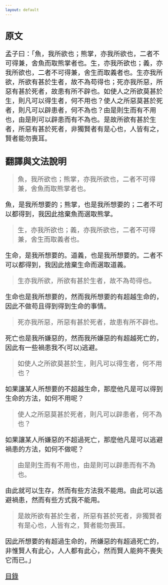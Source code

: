```yaml
---
layout: default
---
```

<head>
  <!-- ... -->
  <link rel="stylesheet" type="text/css" href="https://fonts.googleapis.com/earlyaccess/cwtexkai.css">
  <style>
    body {
     font-family: "cwTeXKai", serif;
    }
    p.big {
      line-height: 3;
      font-size: x-large;
    }
    p {
      font-size: 1.5em;
    }
    </style>
</head>

# 原文

孟子曰：「魚，我所欲也；熊掌，亦我所欲也，二者不可得兼，舍魚而取熊掌者也。生，亦我所欲也；義，亦我所欲也，二者不可得兼，舍生而取義者也。生亦我所欲，所欲有甚於生者，故不為苟得也；死亦我所惡，所惡有甚於死者，故患有所不辟也。如使人之所欲莫甚於生，則凡可以得生者，何不用也？使人之所惡莫甚於死者，則凡可以辟患者，何不為也？由是則生而有不用也，由是則可以辟患而有不為也。是故所欲有甚於生者，所惡有甚於死者，非獨賢者有是心也，人皆有之，賢者能勿喪耳。

# 翻譯與文法說明

> 魚，我所欲也；熊掌，亦我所欲也，二者不可得兼，舍魚而取熊掌者也。

魚，是我所想要的；熊掌，也是我所想要的；二者不可以都得到，我因此捨棄魚而選取熊掌。

> 生，亦我所欲也；義，亦我所欲也，二者不可得兼，舍生而取義者也。

生命，是我所想要的。道義，也是我所想要的。二者不可以都得到，我因此捨棄生命而選取道義。

> 生亦我所欲，所欲有甚於生者，故不為苟得也。

生命也是我所想要的，然而我所想要的有超越生命的，因此不做苟且得到得到生命的事情。

> 死亦我所惡，所惡有甚於死者，故患有所不辟也。

死亡也是我所嫌惡的，然而我所嫌惡的有超越死亡的，因此有一些禍患我不(可以)逃避。

> 如使人之所欲莫甚於生，則凡可以得生者，何不用也？

如果讓某人所想要的不超越生命，那麼他凡是可以得到生命的方法，如何不用呢？

> 使人之所惡莫甚於死者，則凡可以辟患者，何不為也？

如果讓某人所嫌惡的不超過死亡，那麼他凡是可以逃避禍患的方法，如何不做呢？

> 由是則生而有不用也，由是則可以辟患而有不為也。

由此就可以生存，然而有些方法我不能用。由此可以逃避禍患，然而有些方式我不能用。

> 是故所欲有甚於生者，所惡有甚於死者，非獨賢者有是心也，人皆有之，賢者能勿喪耳。

因此所想要的有超過生命的，所嫌惡的有超過死亡的，非惟賢人有此心，人人都有此心，然而賢人能夠不喪失它而已。」

[目錄](https://wenyanwen.org)
